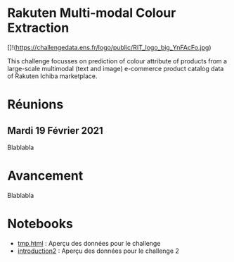 # Rakuten Multi-modal Colour Extraction

[]!(https://challengedata.ens.fr/logo/public/RIT_logo_big_YnFAcFo.jpg)

This challenge focusses on prediction of colour attribute of products from a large-scale multimodal (text and image) e-commerce product catalog data of Rakuten Ichiba marketplace.

# Réunions
## Mardi 19 Février 2021
Blablabla

# Avancement
Blablabla

# Notebooks
- [tmp.html](notebooks/tmp.html) : Aperçu des données pour le challenge
- [introduction2](notebooks/introduction.md) : Aperçu des données pour le challenge 2
